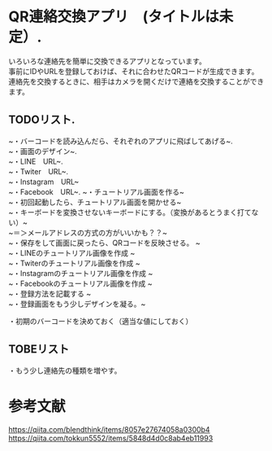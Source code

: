 # QR連絡交換アプリ　(タイトルは未定）. 

いろいろな連絡先を簡単に交換できるアプリとなっています。    
事前にIDやURLを登録しておけば、それに合わせたQRコードが生成できます。  
連絡先を交換するときに、相手はカメラを開くだけで連絡を交換することができます。


## TODOリスト.   
~・バーコードを読み込んだら、それぞれのアプリに飛ばしてあげる~.       
~・画面のデザイン~.  
~・LINE　URL~.    
~・Twiter　URL~.   
~・Instagram　URL~    
~・Facebook　URL~. 
~・チュートリアル画面を作る~  
~・初回起動したら、チュートリアル画面を開かせる~  
~・キーボードを変換させないキーボードにする。（変換があるとうまく打てない）~  
~＝＞メールアドレスの方式の方がいいかも？？~  
~・保存をして画面に戻ったら、QRコードを反映させる。  ~  
~・LINEのチュートリアル画像を作成  ~  
~・Twiterのチュートリアル画像を作成  ~  
~・Instagramのチュートリアル画像を作成  ~  
~・Facebookのチュートリアル画像を作成  ~  
~・登録方法を記載する  ~  
~・登録画面をもう少しデザインを凝る。~ 
 

・初期のバーコードを決めておく（適当な値にしておく）  

## TOBEリスト
・もう少し連絡先の種類を増やす。      






# 参考文献
https://qiita.com/blendthink/items/8057e27674058a0300b4
https://qiita.com/tokkun5552/items/5848d4d0c8ab4eb11993
